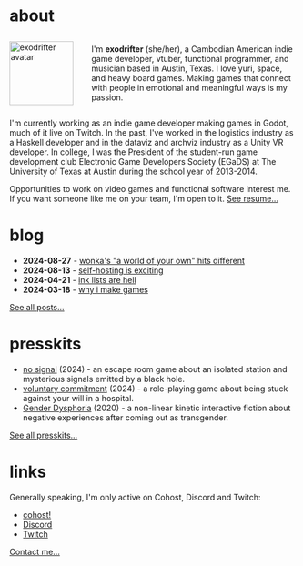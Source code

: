 # about

<div style="display: flex; flex-direction: row; align-items: center;">
<img src="blog/avatar.png" alt="exodrifter avatar" align="left" style="width: 7rem; margin-right: 2rem;"/>
<p>I'm <b>exodrifter</b> (she/her), a Cambodian American indie game developer, vtuber, functional programmer, and musician based in Austin, Texas. I love yuri, space, and heavy board games. Making games that connect with people in emotional and meaningful ways is my passion.</p>
</div>

I'm currently working as an indie game developer making games in Godot, much of it live on Twitch. In the past, I've worked in the logistics industry as a Haskell developer and in the dataviz and archviz industry as a Unity VR developer. In college, I was the President of the student-run game development club Electronic Game Developers Society (EGaDS) at The University of Texas at Austin during the school year of 2013-2014.

Opportunities to work on video games and functional software interest me. If you want someone like me on your team, I'm open to it. [See resume...](resume.md)

# blog

- **2024-08-27** - [wonka's "a world of your own" hits different](blog/20240827_wonkas-a-world-of-your-own-hits-different.md)
- **2024-08-13** - [self-hosting is exciting](blog/20240813_self-hosting-is-exciting.md)
- **2024-04-21** - [ink lists are hell](blog/20240421_ink-lists-are-hell.md)
- **2024-03-18** - [why i make games](blog/20240318_why-i-make-games.md)

[See all posts...](blog/index.md)

# presskits

- [no signal](presskits/no-signal.md) (2024) - an escape room game about an isolated station and mysterious signals emitted by a black hole.
- [voluntary commitment](presskits/voluntary-commitment.md) (2024) - a role-playing game about being stuck against your will in a hospital.
- [Gender Dysphoria](presskits/gender-dysphoria.md) (2020) - a non-linear kinetic interactive fiction  about negative experiences after coming out as transgender.

[See all presskits...](presskits/index.md)

# links

Generally speaking, I'm only active on Cohost, Discord and Twitch:
- [cohost!](https://cohost.org/exodrifter)
- [Discord](https://discord.gg/arqFQVt)
- [Twitch](https://www.twitch.tv/exodrifter_)

[Contact me...](contact.md)
